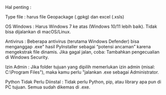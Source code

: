 Hal	penting :

Type file : harus file Geopackage (.gpkg) dan excel (.xsls)

OS Windows	: Harus Windows 7 ke atas (Windows 10/11 lebih baik). Tidak bisa dijalankan di macOS/Linux.

Antivirus	: Beberapa antivirus (terutama Windows Defender) bisa menganggap .exe" hasil PyInstaller sebagai “potensi ancaman” karena mengekstrak file dinamis. Jika gagal jalan,  coba:  Tambahkan pengecualian di Windows Security.

Izin Admin : Jika folder tujuan yang dipilih memerlukan izin admin (misal: C:\Program Files\"),  maka kamu perlu "jalankan  .exe sebagai Administrator.


Python Tidak Perlu Diinstal	: Tidak perlu Python, pip, atau library apa pun di PC tujuan. Semua sudah dikemas di .exe.
